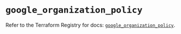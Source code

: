 # `google_organization_policy`

Refer to the Terraform Registry for docs: [`google_organization_policy`](https://registry.terraform.io/providers/hashicorp/google-beta/6.16.0/docs/resources/google_organization_policy).
